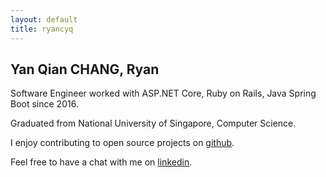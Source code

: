 ```yaml
---
layout: default
title: ryancyq
---
```


## Yan Qian CHANG, Ryan

Software Engineer worked with ASP.NET Core, Ruby on Rails, Java Spring Boot since 2016.

Graduated from National University of Singapore, Computer Science.

I enjoy contributing to open source projects on [github](https://github.com/ryancyq).

Feel free to have a chat with me on [linkedin](https://www.linkedin.com/in/changyanqian/).
